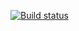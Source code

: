 [![Build status](https://ci.appveyor.com/api/projects/status/yx6x7xomdohrbli9?svg=true)](https://ci.appveyor.com/project/sfatal1st/homework-4-1)